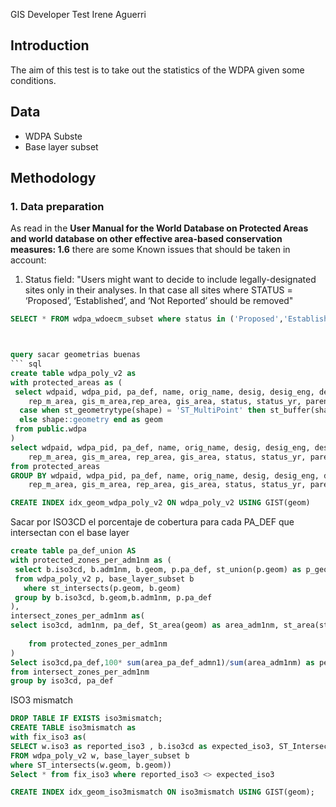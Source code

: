 GIS Developer Test Irene Aguerri


## Introduction
The aim of this test is to take out the statistics of the WDPA given some conditions.

## Data
- WDPA Subste
- Base layer subset



## Methodology

### 1. Data preparation
As read in the **User Manual for the World Database on Protected Areas and world database on other effective area-based conservation measures: 1.6** there are some Known issues that should be taken in account:
  1. Status field:
   "Users might want to decide to include legally-designated sites only in their
analyses. In that case all sites where STATUS = ‘Proposed’, ‘Established’, and ‘Not Reported’ should be removed"

``` sql
SELECT * FROM wdpa_wdoecm_subset where status in ('Proposed','Established','Not Reported')```



query sacar geometrias buenas
``` sql
create table wdpa_poly_v2 as
with protected_areas as (
 select wdpaid, wdpa_pid, pa_def, name, orig_name, desig, desig_eng, desig_type, int_crit, marine, 
	rep_m_area, gis_m_area,rep_area, gis_area, status, status_yr, parent_iso3, iso3,
  case when st_geometrytype(shape) = 'ST_MultiPoint' then st_buffer(shape::geography, sqrt(rep_area::numeric * 1000000 / pi()))::geometry
  else shape::geometry end as geom
 from public.wdpa
)
select wdpaid, wdpa_pid, pa_def, name, orig_name, desig, desig_eng, desig_type, int_crit, marine, 
	rep_m_area, gis_m_area, rep_area, gis_area, status, status_yr, parent_iso3, iso3, st_union(geom) as geom
from protected_areas
GROUP BY wdpaid, wdpa_pid, pa_def, name, orig_name, desig, desig_eng, desig_type, int_crit, marine, 
	rep_m_area, gis_m_area, rep_area, gis_area, status, status_yr, parent_iso3, iso3

CREATE INDEX idx_geom_wdpa_poly_v2 ON wdpa_poly_v2 USING GIST(geom)
```





Sacar por ISO3CD el porcentaje de cobertura para cada PA_DEF que intersectan con el base layer
``` sql
create table pa_def_union AS
with protected_zones_per_adm1nm as (
 select b.iso3cd, b.adm1nm, b.geom, p.pa_def, st_union(p.geom) as p_geom --union de geometrias de todas las areas protegidas--
 from wdpa_poly_v2 p, base_layer_subset b
   where st_intersects(p.geom, b.geom)
 group by b.iso3cd, b.geom,b.adm1nm, p.pa_def
),
intersect_zones_per_adm1nm as(
select iso3cd, adm1nm, pa_def, St_area(geom) as area_adm1nm, st_area(st_intersection(p_geom, geom)) as area_pa_def_admn1
	
	from protected_zones_per_adm1nm
)
Select iso3cd,pa_def,100* sum(area_pa_def_admn1)/sum(area_adm1nm) as percentage_coverage --ese es el porcentaje de cobertura que piden-- 
from intersect_zones_per_adm1nm
group by iso3cd, pa_def
```





ISO3 mismatch
``` sql
DROP TABLE IF EXISTS iso3mismatch;
CREATE TABLE iso3mismatch as
with fix_iso3 as(
SELECT w.iso3 as reported_iso3 , b.iso3cd as expected_iso3, ST_Intersection(w.geom, b.geom) as geom
FROM wdpa_poly_v2 w, base_layer_subset b 
where ST_intersects(w.geom, b.geom))
Select * from fix_iso3 where reported_iso3 <> expected_iso3
```

``` sql
CREATE INDEX idx_geom_iso3mismatch ON iso3mismatch USING GIST(geom);
```